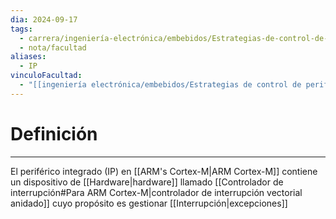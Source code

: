 ```yaml
---
dia: 2024-09-17
tags:
  - carrera/ingeniería-electrónica/embebidos/Estrategias-de-control-de-periféricos
  - nota/facultad
aliases:
  - IP
vinculoFacultad:
  - "[[ingeniería electrónica/embebidos/Estrategias de control de periféricos/Resumen.md]]"
---
```

# Definición
---
El periférico integrado (IP) en [[ARM's Cortex-M|ARM Cortex-M]] contiene un dispositivo de [[Hardware|hardware]] llamado [[Controlador de interrupción#Para ARM Cortex-M|controlador de interrupción vectorial anidado]] cuyo propósito es gestionar [[Interrupción|excepciones]] 